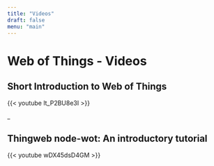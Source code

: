 ```yaml
---
title: "Videos"
draft: false
menu: "main"
---
```


# Web of Things - Videos

## Short Introduction to Web of Things
{{< youtube lt_P2BU8e3I >}}

_

## Thingweb node-wot: An introductory tutorial
{{< youtube wDX45dsD4GM >}}
